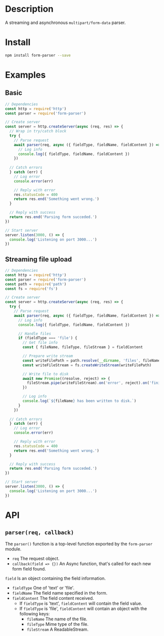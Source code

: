 # Description
A streaming and asynchronous `multipart/form-data` parser.

# Install
```bash
npm install form-parser --save
```

# Examples

## Basic
```js
// Dependencies
const http = require('http')
const parser = require('form-parser')

// Create server
const server = http.createServer(async (req, res) => {
  // Wrap in try/catch block
  try {
    // Parse request
    await parser(req, async ({ fieldType, fieldName, fieldContent }) => {
      // Log info
      console.log({ fieldType, fieldName, fieldContent })
    })
  
  // Catch errors
  } catch (err) {
    // Log error
    console.error(err)

    // Reply with error
    res.statusCode = 400
    return res.end('Something went wrong.')
  }

  // Reply with success
  return res.end('Parsing form succeded.')
})

// Start server
server.listen(3000, () => {
  console.log('Listening on port 3000...')
})
```

## Streaming file upload
```js
// Dependencies
const http = require('http')
const parser = require('form-parser')
const path = require('path')
const fs = require('fs')

// Create server
const server = http.createServer(async (req, res) => {
  try {
    // Parse request
    await parser(req, async ({ fieldType, fieldName, fieldContent }) => {
      // Log info
      console.log({ fieldType, fieldName, fieldContent })

      // Handle files
      if (fieldType === 'file') {
        // Get file info
        const { fileName, fileType, fileStream } = fieldContent

        // Prepare write stream
        const writeFilePath = path.resolve(__dirname, 'files', fileName)
        const writeFileStream = fs.createWriteStream(writeFilePath)

        // Write file to disk
        await new Promise((resolve, reject) => {
          fileStream.pipe(writeFileStream).on('error', reject).on('finish', resolve)
        })

        // Log info
        console.log(`${fileName} has been written to disk.`)
      }
    })
  
  // Catch errors
  } catch (err) {
    // Log error
    console.error(err)

    // Reply with error
    res.statusCode = 400
    return res.end('Something went wrong.')
  }

  // Reply with success
  return res.end('Parsing form succeded.')
})

// Start server
server.listen(3000, () => {
  console.log('Listening on port 3000...')
})
```

# API

## `parser(req, callback)`
The `parser()` function is a top-level function exported by the `form-parser` module.

* `req` The request object.
* `callback(field => {})` An Async function, that's called for each new form field found.

`field` Is an object containing the field information.
  * `fieldType` One of 'text' or 'file'.
  * `fieldName` The field name specified in the form.
  * `fieldContent` The field content received.
    * If `fieldType` is 'text', `fieldContent` will contain the field value.
    * If `fieldType` is 'file', `fieldContent` will contain an object with the following keys:
      * `fileName` The name of the file.
      * `fileType` Mime type of the file.
      * `fileStream` A ReadableStream.
